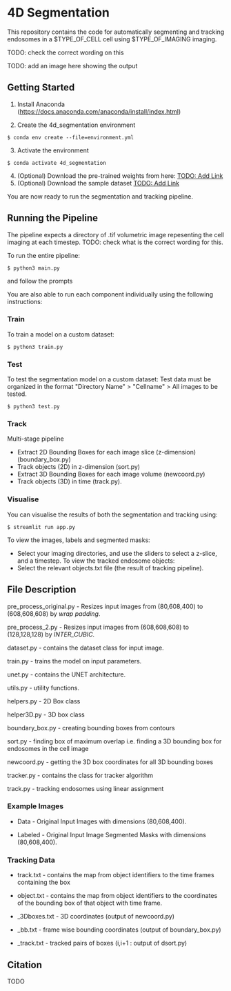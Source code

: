 # 4D Segmentation

This repository contains the code for automatically segmenting and tracking endosomes in a $TYPE_OF_CELL cell using $TYPE_OF_IMAGING imaging.

TODO: check the correct wording on this

TODO: add an image here showing the output

## Getting Started

1. Install Anaconda (https://docs.anaconda.com/anaconda/install/index.html)


2. Create the 4d_segmentation environment
```
$ conda env create --file=environment.yml
```

3. Activate the environment

```
$ conda activate 4d_segmentation
```

4. (Optional) Download the pre-trained weights from here: [TODO: Add Link]()
5. (Optional) Download the sample dataset [TODO: Add Link]()

You are now ready to run the segmentation and tracking pipeline.

## Running the Pipeline

The pipeline expects a directory of .tif volumetric image repesenting the cell imaging at each timestep. 
TODO: check what is the correct wording for this. 

To run the entire pipeline:
```
$ python3 main.py
```
and follow the prompts


You are also able to run each component individually using the following instructions:  
### Train

To train a model on a custom dataset:
```
$ python3 train.py
```

### Test

To test the segmentation model on a custom dataset:
Test data must be organized in the format "Directory Name" > "Cellname" > All images to be tested.

```
$ python3 test.py
```

### Track
Multi-stage pipeline
- Extract 2D Bounding Boxes for each image slice (z-dimension) (boundary_box.py)
- Track objects (2D) in z-dimension (sort.py)
- Extract 3D Bounding Boxes for each image volume (newcoord.py)
- Track objects (3D) in time (track.py). 

### Visualise

You can visualise the results of both the segmentation and tracking using:

```
$ streamlit run app.py
```

To view the images, labels and segmented masks:
- Select your imaging directories, and use the sliders to select a z-slice, and a timestep.
To view the tracked endosome objects:
- Select the relevant objects.txt file (the result of tracking pipeline). 



## File Description

pre_process_original.py - Resizes input images from (80,608,400) to (608,608,608) by *wrap padding*.

pre_process_2.py - Resizes input images from (608,608,608) to (128,128,128) by *INTER_CUBIC*.

dataset.py - contains the dataset class for input image. 

train.py - trains the model on input parameters.

unet.py - contains the UNET architecture.

utils.py - utility functions.

helpers.py - 2D Box class

helper3D.py - 3D box class

boundary_box.py - creating bounding boxes from contours

sort.py - finding box of maximum overlap i.e. finding a 3D bounding box for endosomes in the cell image

newcoord.py - getting the 3D box coordinates for all 3D bounding boxes

tracker.py - contains the class for tracker algorithm

track.py - tracking endosomes using linear assignment

### Example Images

- Data - Original Input Images with dimensions (80,608,400).

- Labeled - Original Input Image Segmented Masks with dimensions (80,608,400).

### Tracking Data

- track.txt - contains the map from object identifiers to the time frames containing the box

- object.txt - contains the map from object identifiers to the coordinates of the bounding box of that object with time frame.

- _3Dboxes.txt - 3D coordinates (output of newcoord.py)

- _bb.txt - frame wise bounding coordinates (output of boundary_box.py)

- _track.txt - tracked pairs of boxes (i,i+1 : output of dsort.py)

## Citation
TODO
